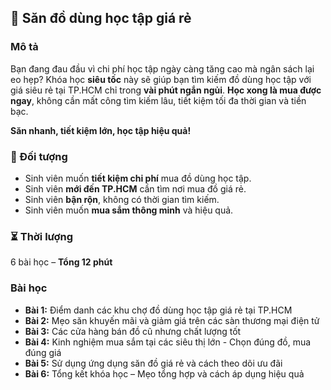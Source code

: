 ## 📌 Săn đồ dùng học tập giá rẻ

### Mô tả
Bạn đang đau đầu vì chi phí học tập ngày càng tăng cao mà ngân sách lại eo hẹp? Khóa học **siêu tốc** này sẽ giúp bạn tìm kiếm đồ dùng học tập với giá siêu rẻ tại TP.HCM chỉ trong **vài phút ngắn ngủi**. **Học xong là mua được ngay**, không cần mất công tìm kiếm lâu, tiết kiệm tối đa thời gian và tiền bạc.

**Săn nhanh, tiết kiệm lớn, học tập hiệu quả!**

### 🎯 Đối tượng
- Sinh viên muốn **tiết kiệm chi phí** mua đồ dùng học tập.
- Sinh viên **mới đến TP.HCM** cần tìm nơi mua đồ giá rẻ.
- Sinh viên **bận rộn**, không có thời gian tìm kiếm.
- Sinh viên muốn **mua sắm thông minh** và hiệu quả.

### ⏳ Thời lượng
6 bài học – **Tổng 12 phút**

### Bài học
- **Bài 1:** Điểm danh các khu chợ đồ dùng học tập giá rẻ tại TP.HCM
- **Bài 2:** Mẹo săn khuyến mãi và giảm giá trên các sàn thương mại điện tử
- **Bài 3:** Các cửa hàng bán đồ cũ nhưng chất lượng tốt
- **Bài 4:** Kinh nghiệm mua sắm tại các siêu thị lớn - Chọn đúng đồ, mua đúng giá
- **Bài 5:** Sử dụng ứng dụng săn đồ giá rẻ và cách theo dõi ưu đãi
- **Bài 6:** Tổng kết khóa học – Mẹo tổng hợp và cách áp dụng hiệu quả